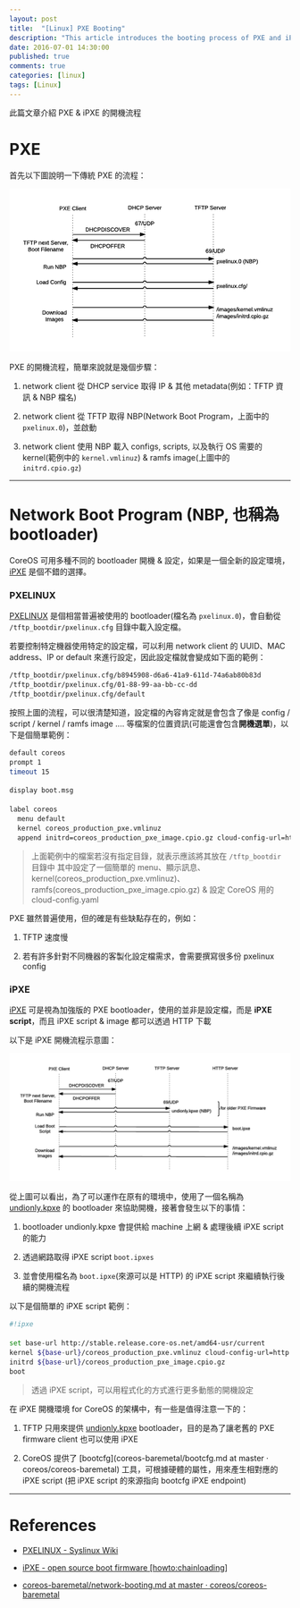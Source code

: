 ```yaml
---
layout: post
title:  "[Linux] PXE Booting"
description: "This article introduces the booting process of PXE and iPXE"
date: 2016-07-01 14:30:00
published: true
comments: true
categories: [linux]
tags: [Linux]
---
```


此篇文章介紹 PXE & iPXE 的開機流程

PXE
===

首先以下圖說明一下傳統 PXE 的流程：

![PXE](https://github.com/coreos/coreos-baremetal/raw/master/Documentation/img/pxelinux.png)

PXE 的開機流程，簡單來說就是幾個步驟：

1. network client 從 DHCP service 取得 IP & 其他 metadata(例如：TFTP 資訊 & NBP 檔名)

2. network client 從 TFTP 取得 NBP(Network Boot Program，上面中的 `pxelinux.0`)，並啟動

3. network client 使用 NBP 載入 configs, scripts, 以及執行 OS 需要的 kernel(範例中的 `kernel.vmlinuz`) & ramfs image(上圖中的 `initrd.cpio.gz`)

------------------------------------------------------------------------------

Network Boot Program (NBP, 也稱為 bootloader)
============================================

CoreOS 可用多種不同的 bootloader 開機 & 設定，如果是一個全新的設定環境，[iPXE](http://ipxe.org/) 是個不錯的選擇。

### PXELINUX

[PXELINUX](http://www.syslinux.org/wiki/index.php?title=PXELINUX) 是個相當普遍被使用的 bootloader(檔名為 `pxelinux.0`)，會自動從 `/tftp_bootdir/pxelinux.cfg` 目錄中載入設定檔。

若要控制特定機器使用特定的設定檔，可以利用 network client 的 UUID、MAC address、IP or default 來進行設定，因此設定檔就會變成如下面的範例：

```bash
/tftp_bootdir/pxelinux.cfg/b8945908-d6a6-41a9-611d-74a6ab80b83d
/tftp_bootdir/pxelinux.cfg/01-88-99-aa-bb-cc-dd
/tftp_bootdir/pxelinux.cfg/default
```

按照上圖的流程，可以很清楚知道，設定檔的內容肯定就是會包含了像是 config / script / kernel / ramfs image .... 等檔案的位置資訊(可能還會包含**開機選單**)，以下是個簡單範例：

```bash
default coreos
prompt 1
timeout 15

display boot.msg

label coreos
  menu default
  kernel coreos_production_pxe.vmlinuz
  append initrd=coreos_production_pxe_image.cpio.gz cloud-config-url=http://example.com/pxe-cloud-config.yml
```

> 上面範例中的檔案若沒有指定目錄，就表示應該將其放在 `/tftp_bootdir` 目錄中
> 其中設定了一個簡單的 menu、顯示訊息、kernel(coreos_production_pxe.vmlinuz)、ramfs(coreos_production_pxe_image.cpio.gz) & 設定 CoreOS 用的 cloud-config.yaml

PXE 雖然普遍使用，但的確是有些缺點存在的，例如：

1. TFTP 速度慢

2. 若有許多針對不同機器的客製化設定檔需求，會需要撰寫很多份 pxelinux config


### iPXE

[iPXE](http://ipxe.org/) 可是視為加強版的 PXE bootloader，使用的並非是設定檔，而是 **iPXE script**，而且 iPXE script & image 都可以透過 HTTP 下載

以下是 iPXE 開機流程示意圖：

![iPXE](https://github.com/coreos/coreos-baremetal/raw/master/Documentation/img/ipxe.png)

從上圖可以看出，為了可以運作在原有的環境中，使用了一個名稱為 [undionly.kpxe](http://boot.ipxe.org/undionly.kpxe) 的 bootloader 來協助開機，接著會發生以下的事情：

1. bootloader undionly.kpxe 會提供給 machine 上網 & 處理後續 iPXE script 的能力

2. 透過網路取得 iPXE script `boot.ipxes`

3. 並會使用檔名為 `boot.ipxe`(來源可以是 HTTP) 的 iPXE script 來繼續執行後續的開機流程

以下是個簡單的 iPXE script 範例：

```bash
#!ipxe

set base-url http://stable.release.core-os.net/amd64-usr/current
kernel ${base-url}/coreos_production_pxe.vmlinuz cloud-config-url=http://provisioner.example.net/cloud-config.yml
initrd ${base-url}/coreos_production_pxe_image.cpio.gz
boot
```

> 透過 iPXE script，可以用程式化的方式進行更多動態的開機設定


在 iPXE 開機環境 for CoreOS 的架構中，有一些是值得注意一下的：

1. TFTP 只用來提供 [undionly.kpxe](http://boot.ipxe.org/undionly.kpxe) bootloader，目的是為了讓老舊的 PXE firmware client 也可以使用 iPXE

2. CoreOS 提供了 [bootcfg](coreos-baremetal/bootcfg.md at master · coreos/coreos-baremetal) 工具，可根據硬體的屬性，用來產生相對應的 iPXE script (把 iPXE script 的來源指向 bootcfg iPXE endpoint)

------------------------------------------------------------------------------

References
==========

- [PXELINUX - Syslinux Wiki](http://www.syslinux.org/wiki/index.php?title=PXELINUX)

- [iPXE - open source boot firmware [howto:chainloading]](http://ipxe.org/howto/chainloading)

- [coreos-baremetal/network-booting.md at master · coreos/coreos-baremetal](https://github.com/coreos/coreos-baremetal/blob/master/Documentation/network-booting.md)
